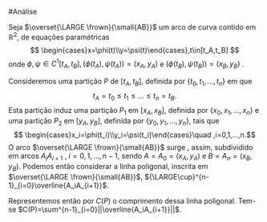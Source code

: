 #Análise

Seja $\overset{\LARGE \frown}{\small{AB}}$ um arco de curva contido em $\mathbb{R}^2$, de equações paramétricas
$$
\begin{cases}x=\phi(t)\\y=\psi(t)\end{cases},t\in[t_A,t_B]
$$
onde $\phi, \psi\in C^1[t_A,t_B],(\phi(t_A),\psi(t_A))=(x_A,y_A)$ e $(\phi(t_B),\psi(t_B))=(x_B,y_B)$ .

Consideremos uma partição $P$ de $[t_A,t_B]$, definida por $\{t_0,t_1,...,t_n\}$ em que
$$
t_A=t_0\leq t_1\leq ...\leq t_n=t_B.
$$
Esta partição induz uma partição $P_1$ em $[x_A,x_B]$, definida por $\{x_0,x_1,...,x_n\}$ e uma partição $P_2$ em  $[y_A,y_B]$, definida por $\{y_0,y_1,...,y_n\}$, tais que
$$
\begin{cases}x_i=\phi(t_i)\\y_i=\psi(t_i)\end{cases}\quad ,i=0,1,...,n.$$
O arco $\overset{\LARGE \frown}{\small{AB}}$ surge , assim, subdividido em arcos $A_iA_{i+1}$ , $i=0,1,...,n-1$, sendo $A=A_0=(x_A,y_A)$ e $B=A_n=(x_B,y_B)$.
Podemos então considerar a linha poligonal, inscrita em $\overset{\LARGE \frown}{\small{AB}}$, ${\LARGE\cup}^{n-1}_{i=0}\overline{A_iA_{i+1}}$.

Representemos então por $C(P)$ o comprimento dessa linha poligonal. Tem-se $C(P)=\sum^{n-1}_{i=0}||\overline{A_iA_{i+1}}||$.